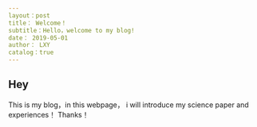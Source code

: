 ```yaml
---
layout：post
title： Welcome！
subtitle：Hello，welcome to my blog!
date： 2019-05-01
author： LXY
catalog：true
---
```

## Hey
This is my blog，in this webpage， i will introduce my science paper and experiences！
Thanks！
